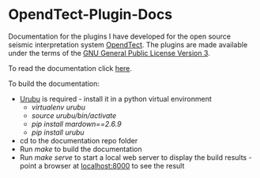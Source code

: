 # OpendTect-Plugin-Docs
 
Documentation for the plugins I have developed for the open source seismic interpretation system <a href="http://www.opendtect.org/" target="_blank">OpendTect</a>. The plugins are made available under the terms of the [GNU General Public License Version 3](docs/license.txt).

To read the documentation click [here](http://waynegm.github.io/OpendTect-Plugin-Docs/).

To build the documentation:

  * [Urubu](http://urubu.jandecaluwe.com/) is required - install it in a python virtual environment
    * *virtualenv urubu*
    * *source urubu/bin/activate*
    * *pip install mardown==2.6.9*
    * *pip install urubu* 
  * cd to the documentation repo folder
  * Run *make* to build the documentation
  * Run *make serve*  to start a local web server to display the build results - point a browser at [localhost:8000](http://localhost:8000/) to see the result

